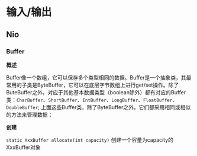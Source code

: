 # 输入/输出
## Nio
### Buffer
**概述**
	
Buffer像一个数组，它可以保存多个类型相同的数据。Buffer是一个抽象类，其最常用的子类是ByteBuffer，它可以在底层字节数组上进行get/set操作。除了ButeBuffer之外，对应于其他基本数据类型（boolean除外）都有对应的Buffer类：```CharBuffer```、```ShortBuffer```、```IntBuffer```、```LongBuffer```、```FloatBuffer```、```DoubleBuffer```;
上面这些Buffer类，除了ByteBuffer之外，它们都采用相同或相似的方法来管理数据；

**创建**
	
```static XxxBuffer allocate(int capacity)```
	创建一个容量为capacity的XxxBuffer对象

